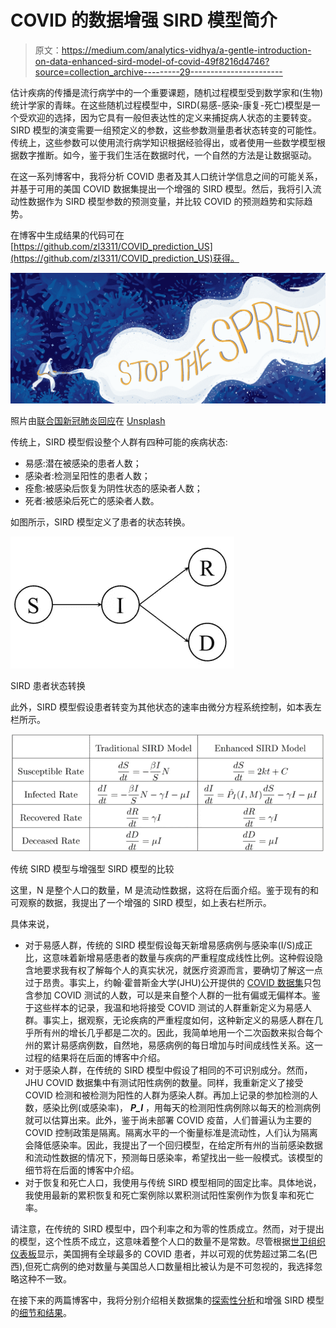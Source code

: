 # COVID 的数据增强 SIRD 模型简介

> 原文：<https://medium.com/analytics-vidhya/a-gentle-introduction-on-data-enhanced-sird-model-of-covid-49f8216d4746?source=collection_archive---------29----------------------->

估计疾病的传播是流行病学中的一个重要课题，随机过程模型受到数学家和(生物)统计学家的青睐。在这些随机过程模型中，SIRD(易感-感染-康复-死亡)模型是一个受欢迎的选择，因为它具有一般但表达性的定义来捕捉病人状态的主要转变。SIRD 模型的演变需要一组预定义的参数，这些参数测量患者状态转变的可能性。传统上，这些参数可以使用流行病学知识根据经验得出，或者使用一些数学模型根据数字推断。如今，鉴于我们生活在数据时代，一个自然的方法是让数据驱动。

在这一系列博客中，我将分析 COVID 患者及其人口统计学信息之间的可能关系，并基于可用的美国 COVID 数据集提出一个增强的 SIRD 模型。然后，我将引入流动性数据作为 SIRD 模型参数的预测变量，并比较 COVID 的预测趋势和实际趋势。

在博客中生成结果的代码可在[https://github.com/zl3311/COVID_prediction_US](https://github.com/zl3311/COVID_prediction_US)获得。

![](img/51555d4825dc1f9a8585a877f2096637.png)

照片由[联合国新冠肺炎回应](https://unsplash.com/@unitednations?utm_source=medium&utm_medium=referral)在 [Unsplash](https://unsplash.com?utm_source=medium&utm_medium=referral)

传统上，SIRD 模型假设整个人群有四种可能的疾病状态:

*   易感:潜在被感染的患者人数；
*   感染者:检测呈阳性的患者人数；
*   痊愈:被感染后恢复为阴性状态的感染者人数；
*   死者:被感染后死亡的感染者人数。

如图所示，SIRD 模型定义了患者的状态转换。

![](img/c08869fcb5f32e27a8ec9567abfce57c.png)

SIRD 患者状态转换

此外，SIRD 模型假设患者转变为其他状态的速率由微分方程系统控制，如本表左栏所示。

![](img/cf36900682c0846fa8b61bb97d177bf9.png)

传统 SIRD 模型与增强型 SIRD 模型的比较

这里，N 是整个人口的数量，M 是流动性数据，这将在后面介绍。鉴于现有的和可观察的数据，我提出了一个增强的 SIRD 模型，如上表右栏所示。

具体来说，

*   对于易感人群，传统的 SIRD 模型假设每天新增易感病例与感染率(I/S)成正比，这意味着新增易感患者的数量与疾病的严重程度成线性比例。这种假设隐含地要求我有权了解每个人的真实状况，就医疗资源而言，要确切了解这一点过于昂贵。事实上，约翰·霍普斯金大学(JHU)公开提供的 [COVID 数据集](https://coronavirus.jhu.edu/data)只包含参加 COVID 测试的人数，可以是来自整个人群的一批有偏或无偏样本。鉴于这些样本的记录，我温和地将接受 COVID 测试的人群重新定义为易感人群。事实上，据观察，无论疾病的严重程度如何，这种新定义的易感人群在几乎所有州的增长几乎都是二次的。因此，我简单地用一个二次函数来拟合每个州的累计易感病例数，自然地，易感病例的每日增加与时间成线性关系。这一过程的结果将在后面的博客中介绍。
*   对于感染人群，在传统的 SIRD 模型中假设了相同的不可识别成分。然而，JHU COVID 数据集中有测试阳性病例的数量。同样，我重新定义了接受 COVID 检测和被检测为阳性的人群为感染人群。再加上记录的参加检测的人数，感染比例(或感染率)， ***P_I*** ，用每天的检测阳性病例除以每天的检测病例就可以估算出来。此外，鉴于尚未部署 COVID 疫苗，人们普遍认为主要的 COVID 控制政策是隔离。隔离水平的一个衡量标准是流动性，人们认为隔离会降低感染率。因此，我提出了一个回归模型，在给定所有州的当前感染数据和流动性数据的情况下，预测每日感染率，希望找出一些一般模式。该模型的细节将在后面的博客中介绍。
*   对于恢复和死亡人口，我使用与传统 SIRD 模型相同的固定比率。具体地说，我使用最新的累积恢复和死亡案例除以累积测试阳性案例作为恢复率和死亡率。

请注意，在传统的 SIRD 模型中，四个利率之和为零的性质成立。然而，对于提出的模型，这个性质不成立，这意味着整个人口的数量不是常数。尽管根据[世卫组织仪表板](https://covid19.who.int/)显示，美国拥有全球最多的 COVID 患者，并以可观的优势超过第二名(巴西),但死亡病例的绝对数量与美国总人口数量相比被认为是不可忽视的，我选择忽略这种不一致。

在接下来的两篇博客中，我将分别介绍相关数据集的[探索性分析](https://zl3311.medium.com/exploring-the-relationships-among-demography-mobility-and-covid-infection-bd465f12bb6c)和增强 SIRD 模型的[细节和结果](https://zl3311.medium.com/incorporating-machine-learning-into-traditional-sird-epidemic-model-8b9f97ec9449)。